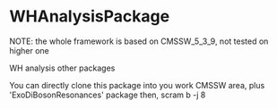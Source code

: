 WHAnalysisPackage
=================
NOTE: the whole framework is based on CMSSW_5_3_9, not tested on higher one

WH analysis other packages

You can directly clone this package into you work CMSSW area, plus 'ExoDiBosonResonances' package
then, 
scram b -j 8
